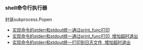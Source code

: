 ### shell命令行执行器

封装subprocess.Popen

- [实现命令的stderr和stdout统一通过print_func打印](print_func)
- [实现命令的stderr和stdout统一通过print_func打印, 增加超时退出](print_func_with_timeout)
- [实现命令的stderr和stdout统一打印到日志文件, 增加超时退出](log_file_with_timeout)
